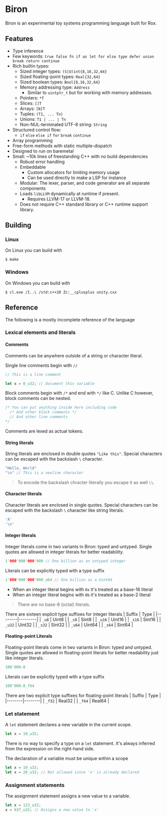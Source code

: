 # Biron

Biron is an experimental toy systems programming language built for Rox.

## Features
* Type inference
* Few keywords: `true false fn if as let for else type defer union break return continue`
* Rich builtin types:
  * Sized integer types: `(S|U)int{8,16,32,64}`
  * Sized floating-point types: `Real{32,64}`
  * Sized boolean types: `Bool{8,16,32,64}`
  * Memory addressing type: `Address`
    * Similar to `uintptr_t` but for working with memory addresses.
  * Pointers: `*T`
  * Slices: `[]T`
  * Arrays: `[N]T`
  * Tuples: `(T1, ... Tn)`
  * Unions: `T1 | ... | Tn`
  * Non-NUL-terminated UTF-8 string: `String`
* Structured control flow:
  * `if` `else` `else if` `for` `break` `continue`
* Array programming
* Free-form methods with static multiple-dispatch
* Designed to run on baremetal
* Small: ~10k lines of freestanding C++ with no build dependencies
  * Robust error handling
  * Embeddable
    * Custom allocators for limiting memory usage
    * Can be used directly to make a LSP for instance
  * Modular: The lexer, parser, and code generator are all separate components
  * Loads `libLLVM` dynamically at runtime if present.
    * Requires LLVM-17 or LLVM-18.
  * Does not require C++ standard library or C++ runtime support library.

## Building

### Linux
On Linux you can build with
```
$ make
```

### Windows
On Windows you can build with
```
$ cl.exe /I..\ /std:c++20 Zc:__cplusplus unity.cxx
```

## Reference

The following is a mostly incomplete reference of the language

### Lexical elements and literals
#### Comments
Comments can be anywhere outside of a string or character literal.
  
Single line comments begin with `//`
```rust
// This is a line comment

let x = 0_u32; // Document this variable
```

Block comments begin with `/*` and end with `*/` like C. Unlike C however, block comments can be nested.
```rust
/* You can put anything inside here including code
  /* And other block comments */
  // And other line comments
*/
```

Comments are lexed as actual tokens.

#### String literals
String literals are enclosed in double quotes `"Like this"`. Special characters can be escaped with the backslash `\` character.
```rust
"Hello, World"
"\n" // This is a newline character
```
> To encode the backslash chracter literally you escape it as well `\\`.

#### Character literals
Character literals are enclosed in single quotes. Special characters can be escaped with the backslash `\` character like string literals.
```rust
'A'
'\n'
```

#### Integer literals
Integer literals come in two variants in Biron: typed and untyped. Single quotes are allowed in integer literals for better readability.
```rust
1'000'000'000'000 // One billion as an untyped integer
```

Literals can be explicitly typed with a type suffix
```rust
1'000'000'000'000_u64 // One billion as a Uint64
```

* When an integer literal begins with `0x` it's treated as a base-16 literal
* When an integer literal begins with `0b` it's treated as a base-2 literal

> There are no base-8 (octal) literals.

There are sixteen explicit type suffixes for integer literals
| Suffix | Type    |
|--------|---------|
| `_u8`  | Uint8   |
| `_s8`  | Sint8   |
| `_u16` | Uint16  |
| `_s16` | Sint16  |
| `_u32` | Uint32  |
| `_s32` | Sint32  |
| `_u64` | Uint64  |
| `_s64` | Sint64  |

#### Floating-point Literals
Floating-point literals come in two variants in Biron: typed and untyped. Single quotes are allowed in floating-point literals for better readability just like integer literals.
```rust
100'000.0
```

Literals can be explicitly typed with a type suffix
```rust
100'000.0_f64
```

There are two explicit type suffixes for floating-point literals
| Suffix | Type   |
|--------|--------|
| `_f32` | Real32 |
| `_f64` | Real64 |

### Let statement
A `let` statement declares a new variable in the current scope.
```rust
let x = 10_u32;
```

There is no way to specify a type on a `let` statement. It's always inferred from the expression on the right-hand side.

The declaration of a variable must be unique within a scope
```rust
let x = 10_u32;
let x = 20_u32; // Not allowed since 'x' is already declared
```

### Assignment statements
The assignment statement assigns a new value to a variable.
```rust
let x = 123_u32;
x = 637_u32; // Assigns a new value to 'x'
```